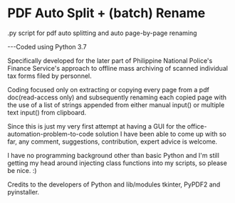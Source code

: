 # PDF Auto Split + (batch) Rename
.py script for pdf auto splitting and auto page-by-page renaming

---Coded using Python 3.7 


Specifically developed for the later part of Philippine National Police's Finance Service's approach to offline mass archiving of scanned individual tax forms filed by personnel.

Coding focused only on extracting or copying every page from a pdf doc(read-access only) and subsequently renaming each copied page with the use of a list of strings appended from either manual input() or multiple text input() from clipboard.

Since this is just my very first attempt at having a GUI for the office-automation-problem-to-code solution I have been able to come up with so far, any comment, suggestions, contribution, expert advice is welcome.

I have no programming background other than basic Python and I'm still getting my head around injecting class functions into my scripts, so please be nice. :)

Credits to the developers of Python and lib/modules tkinter, PyPDF2 and pyinstaller.
